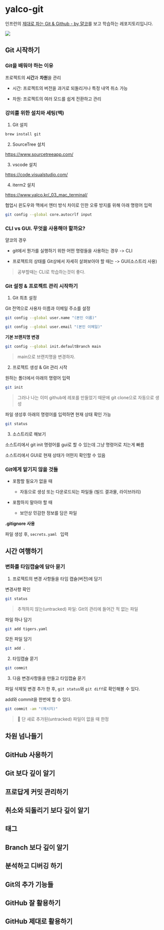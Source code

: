 # yalco-git

인프런의 [제대로 파는 Git &amp; Github - by 얄코](https://www.inflearn.com/course/%EC%A0%9C%EB%8C%80%EB%A1%9C-%ED%8C%8C%EB%8A%94-%EA%B9%83/dashboard)를 보고 학습하는 레포지토리입니다.

![](https://cdn.inflearn.com/public/files/pages/bb66ff7b-0d11-4735-8ac8-8a6360bd5b94/%EA%B0%95%EC%9D%98%201.png)

## Git 시작하기

### Git을 배워야 하는 이유

프로젝트의 **시간**과 **차원**을 관리

- 시간: 프로젝트의 버전을 과거로 되돌리거나 특정 내역 취소 가능

- 차원: 프로젝트의 여러 모드를 쉽게 전환하고 관리

### 강의를 위한 설치와 세팅(맥)

1. Git 설치

```bash
brew install git
```

2. SourceTree 설치

https://www.sourcetreeapp.com/

3. vscode 설치

https://code.visualstudio.com/

4. iterm2 설치

https://www.yalco.kr/_03_mac_terminal/

협업시 윈도우와 맥에서 엔터 방식 차이로 인한 오류 방지를 위해 아래 명령어 입력

```bash
git config --global core.autocrlf input
```

### CLI vs GUI. 무엇을 사용해야 할까요?

얄코의 경우

- git에서 뭔가를 실행하기 위한 어떤 명령들을 사용하는 경우 -> CLI

- 프로젝트의 상태를 Git상에서 자세히 살펴보아야 할 때는 -> GUI(소스트리 사용)

> 공부할때는 CLI로 학습하는것이 좋다.

### Git 설정 & 프로젝트 관리 시작하기

1. Git 최초 설정

Git 전역으로 사용자 이름과 이메일 주소를 설정

```bash
git config --global user.name "(본인 이름)"
```

```bash
git config --global user.email "(본인 이메일)"
```

**기본 브랜치명 변경**

```bash
git config --global init.defaultBranch main
```

> main으로 브랜치명을 변경하자.

2. 프로젝트 생성 & Git 관리 시작

원하는 폴더에서 아래의 명령어 입력

```bash
git init
```

> 그러나 나는 이미 github에 레포를 만들었기 때문에 git clone으로 자동으로 생성

파일 생성후 아래의 명령어를 입력하면 현재 상태 확인 가능

```bash
git status
```

3. 소스트리로 해보기

소스트리에서 git init 명령어를 gui로 할 수 있는데 그냥 명령어로 치는게 빠름

소스트리에서 GUI로 현재 상태가 어떤지 확인할 수 있음

### Git에게 맡기지 않을 것들

- 포함할 필요가 없을 때

  - 자동으로 생성 또는 다운로드되는 파일들 (빌드 결과물, 라이브러리)

- 포함하지 말아야 할 때
  - 보안상 민감한 정보를 담은 파일

**.gitignore 사용**

파일 생성 후, `secrets.yaml ` 입력

## 시간 여행하기

### 변화를 타임캡슐에 담아 묻기

1. 프로젝트의 변경 사항들을 타임 캡슐(버전)에 담기

변경사항 확인

```bash
git status
```

> 추적하지 않는(untracked) 파일: Git의 관리에 들어간 적 없는 파일

파일 하나 담기

```bash
git add tigers.yaml
```

모든 파일 담기

```bash
git add .
```

2. 타임캡슐 묻기

```bash
git commit
```

3. 다음 변경사항들을 만들고 타임캡슐 묻기

파일 삭제및 변경 추가 한 후, `git status`와 `git diff`로 확인해볼 수 있다.

add와 commit을 한번에 할 수 있다.

```bash
git commit -am "(메시지)"
```

> 📍 단 새로 추가된(untracked) 파일이 없을 때 한정

## 차원 넘나들기

## GitHub 사용하기

## Git 보다 깊이 알기

## 프로답게 커밋 관리하기

## 취소와 되돌리기 보다 깊이 알기

## 태그

## Branch 보다 깊이 알기

## 분석하고 디버깅 하기

## Git의 추가 기능들

## GitHub 잘 활용하기

## GitHub 제대로 활용하기
